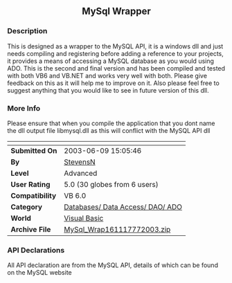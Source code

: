 ﻿<div align="center">

## MySql Wrapper


</div>

### Description

This is designed as a wrapper to the MySQL API, it is a windows dll and just needs compiling and registering before adding a reference to your projects, it provides a means of accessing a MySQL database as you would using ADO. This is the second and final version and has been compiled and tested with both VB6 and VB.NET and works very well with both. Please give feedback on this as it will help me to improve on it. Also please feel free to suggest anything that you would like to see in future version of this dll.
 
### More Info
 
Please ensure that when you compile the application that you dont name the dll output file libmysql.dll as this will conflict with the MySQL API dll


<span>             |<span>
---                |---
**Submitted On**   |2003-06-09 15:05:46
**By**             |[StevensN](https://github.com/Planet-Source-Code/PSCIndex/blob/master/ByAuthor/stevensn.md)
**Level**          |Advanced
**User Rating**    |5.0 (30 globes from 6 users)
**Compatibility**  |VB 6\.0
**Category**       |[Databases/ Data Access/ DAO/ ADO](https://github.com/Planet-Source-Code/PSCIndex/blob/master/ByCategory/databases-data-access-dao-ado__1-6.md)
**World**          |[Visual Basic](https://github.com/Planet-Source-Code/PSCIndex/blob/master/ByWorld/visual-basic.md)
**Archive File**   |[MySql\_Wrap161117772003\.zip](https://github.com/Planet-Source-Code/stevensn-mysql-wrapper__1-46714/archive/master.zip)

### API Declarations

All API declaration are from the MySQL API, details of which can be found on the MySQL website





